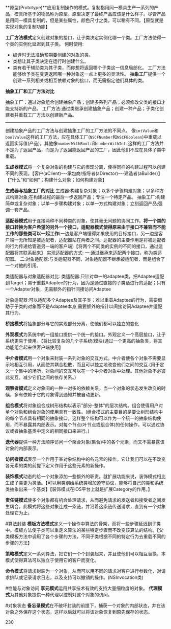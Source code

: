 

**原型(Prototype)**应用复制操作的模式。复制指用同一模具生产一系列的产品，模具所基于的物品称为原型。原型决定了最终产品应该是什么样子。尽管产品是用同一模具复制的，但是某些属性，颜色尺寸之类，可以稍有不同。【原型就是实现对象的复制功能】

**工厂方法模式**定义创建对象的接口，让子类决定实例化哪一个类。工厂方法使得一个类的实例化延迟到其子类。
何时使用:

* 编译时无法准确预期要创建的对象的类。
* 类想让其子类决定在运行时创建什么。
* 类有若干辅助类为其子类，而你想将返回哪个子类这一信息局部化。
工厂方法能够给予类在变更返回哪一种对象这一点上更多的灵活性。
**抽象工厂**提供一个创建一系列相关或相互依赖对象的接口，而无需指定他们具体的类。

**抽象工厂和工厂方法对比**

抽象工厂：通过对象组合创建抽象产品；创建多系列产品；必须修改父类的接口才能支持新的产品。
工厂方法:通过类继承创建抽象产品；创建一种产品；子类化创建者并重载工厂方法以创建新产品。

---
创建抽象产品的工厂方法与创建抽象工厂的工厂方法的不同点。
像`intValue`和`boolValue`这样的工厂方法，应在具体工厂(`NSCFNumber`和`NSCFBoolean`)中重载以返回实际值(产品)。其他像`numberWithBool:`和`numberWithInt:`这样的工厂方法并不是为了返回产品，而是为了返回能返回产品的工厂，因此他们不应在具体子类中重载。

**生成器模式**将一个复杂对象的构建与它的表现分离，使得同样的构建过程可以创建不同的表现。【客户(aClient)---承包商/指导者(aDirector)---建造者(aBuilder)】【“什么”和“如何”；构建什么对象；如何构建对象】

**生成器与抽象工厂的对比**
生成器:构建复杂对象；以多个步骤构建对象；以多种方式构建对象;在构建过程的最后一步返回产品；专注一个特定产品。
抽象工厂:构建简单或复杂对象；以单一步骤构建对象；以单一方式构建对象；立刻返回产品;强调一套产品。


**适配器模式**用于连接两种不同种类的对象，使其毫无问题的协同工作。**将一个类的接口转换为客户希望的另外一个接口，适配器模式使得原来由于接口不兼容而不能工作的那些类可以一起工作**(一边是客户端懂得如果使用的目标接口，另一边是客户端一无所知是被适配者，适配器站在两者之间。适配器的主要作用是将被适配者的行为传递给管道另一端的客户端)【将两个不同类的实例的不同的接口，通过适配器将其联系起来】
实现适配器的方式:
一:通过继承来适配两个接口，称为类适配器。
二:对象适配器:与类适配器不同，对象适配器不继承被适配者，而是组合了一个对他的引用。

类适配器与对象适配器对比:
类适配器:只针对单一的adaptee类，把Adaptee适配到Target；易于重载Adaptee的行为，因为是通过直接的子类话进行的适配；只有一个Adapter对象，无需额外的指针间接访问Adaptee

对象适配器:可以适配多个Adaptee及其子类；难以重载Adaptee的行为，需要借助于子类的对象而不是Adaptee本身;需要额外的指针以间接访问Adaptee并适配其行为。

**桥接模式**将抽象部分与它的实现部分分离，使他们都可以独立的变化

**外观模式**为系统中的一组接口提供一个统一的接口。外观定义一个高层接口，让子系统更易于使用。【将比较复杂的几个子系统(模块)通过一个更高的抽象类，将其功能组合起来供客户端使用】

**中介者模式**用一个对象来封装一系列对象的交互方式。中介者使各个对象不需要显示地相互引用，从而使其耦合松散，而且可以独立地改变他们之间的交互.(用于定义一个集中的场所，对象间的交互可以在一个中介者对象中处理。其他对象不必彼此交互。减少它们之间的依存关系。)

**观察者模式**定义对象间的一种一对多的依赖关系，当一个对象的状态发生改变的时候，多有依赖于它的对象得到通知并被自动更新。

**组合模式**将对象组合成树形结构以表示"部分-整体"的层次结构。组合使得用户对单个对象和组合对象的使用具有一致性。(组合模式的主要目的是要让树形结构中的每个节点具有相同的抽象接口，这样整个结构可以作为一个统一的抽象结构使用，而不暴露其内部表示。对每个节点(叶节点或组合体)的任何操作，可以通过协议或者抽象基类中定义的相同接口来进行。)

**迭代器**提供一种方法顺序访问一个聚合对象(集合)中的各个元素，而又不需暴露该对象的内部表示。

**访问者模式**表示一个作用于某对象结构中的各元素的操作。它让我们可以在不改变各元素的类的前提下定义作用于这些元素的新操作。

**装饰模式**动态的给一个对象添加一些额外的职责。就扩展功能来说，装饰模式相比生成子类更为灵活。【可以用类别给系统类增加遵守协议，能够将自己的类和系统类抽象出来一个基类】【装饰模式在iOS平台上就是扩展Category的作用。】

**责任链模式**使多个对象都有机会处理请求，从而避免请求的发送者和接受者之间发生耦合。此模式将这些对象连成一条链，并沿着这条链传送请求，直到有一个对象处理它为止。

#算法封装
**模板方法模式**定义一个操作中算法的骨架，而将一些步骤延迟到子类中。模板方法使子类可以重定义算法的某些特定步骤而不改变该算法的结构。【父类模板方法中调用了各个步骤的方法，不同子类根据不同的特定行为去重载不同的步骤的方法】

**策略模式**定义一系列算法，把它们一个个封装起来，并且使他们可以相互替换，本模式使得算法可以独立于使用它的客户而变化。

**命令模式**将请求封装为一个对象，从而可以用不同的请求对客户进行参数化，对请求排队或记录请求日志，以及支持可以撤销的操作。(NSInvocation类)

#性能与对象访问
**享元模式**运用共享技术有效的支持大量细粒度的对象。
**代理模式**为其他对象提供一种代理以控制对这个对象的访问。

#对象状态
**备忘录模式**在不破坏封装的前提下，捕获一个对象的内部状态，并在该对象之外保存这个状态，这样以后就可以将该对象恢复到原先保存的状态。

230


















































